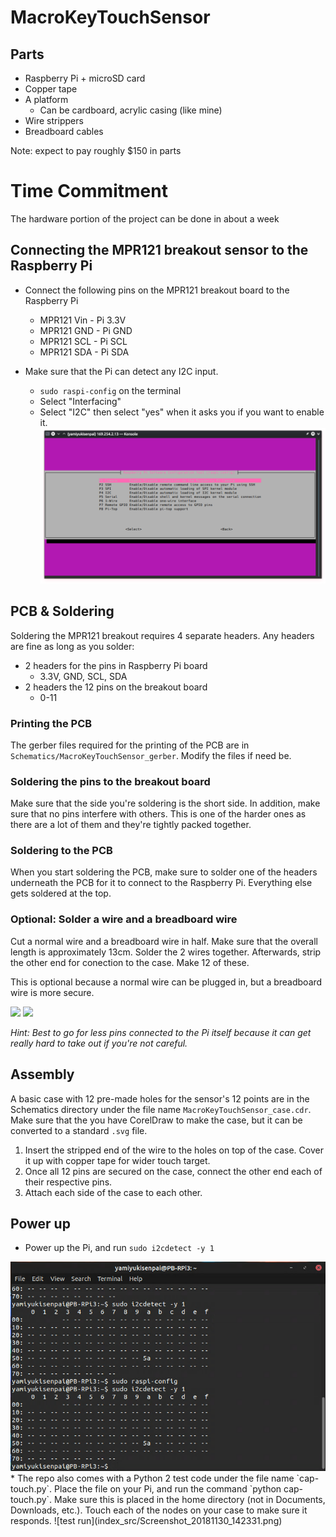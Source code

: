 # MacroKeyTouchSensor

## Parts
* Raspberry Pi + microSD card
* Copper tape
* A platform
    *  Can be cardboard, acrylic casing (like mine)
*  Wire strippers
*  Breadboard cables

Note: expect to pay roughly $150 in parts

# Time Commitment
The hardware portion of the project can be done in about a week

## Connecting the MPR121 breakout sensor to the Raspberry Pi
* Connect the following pins on the MPR121 breakout board to the Raspberry Pi
    *  MPR121 Vin - Pi 3.3V
    *  MPR121 GND - Pi GND
    *  MPR121 SCL - Pi SCL
    *  MPR121 SDA - Pi SDA

* Make sure that the Pi can detect any I2C input.
    * `sudo raspi-config` on the terminal
    * Select "Interfacing"
    * Select "I2C" then select "yes" when it asks you if you want to enable it.
    ![enable I2C](index_src/enable_i2c.png)

## PCB & Soldering

Soldering the MPR121 breakout requires 4 separate headers.  Any headers are fine as long as you solder:

* 2 headers for the pins in Raspberry Pi board
    * 3.3V, GND, SCL, SDA
* 2 headers the 12 pins on the breakout board
    * 0-11

### Printing the PCB
The gerber files required for the printing of the PCB are in `Schematics/MacroKeyTouchSensor_gerber`.  Modify the files if need be.

### Soldering the pins to the breakout board
Make sure that the side you're soldering is the short side.  In addition, make sure that no pins interfere with others.  This is one of the harder ones as there are a lot of them and they're tightly packed together.

### Soldering to the PCB
When you start soldering the PCB, make sure to solder one of the headers underneath the PCB for it to connect to the Raspberry Pi.  Everything else gets soldered at the top.

### Optional: Solder a wire and a breadboard wire
Cut a normal wire and a breadboard wire in half.  Make sure that the overall length is approximately 13cm.  Solder the 2 wires together. Afterwards, strip the other end for conection to the case.  Make 12 of these.

This is optional because a normal wire can be plugged in, but a breadboard wire is more secure.  

<img src="index_src/IMG_20181209_031411.jpg" width="600"> <img src="index_src/IMG_20181209_031419.jpg" width="600">

*Hint: Best to go for less pins connected to the Pi itself because it can get really hard to take out if you're not careful.*

## Assembly
A basic case with 12 pre-made holes for the sensor's 12 points are in the Schematics directory under the file name `MacroKeyTouchSensor_case.cdr`.  Make sure that the you have CorelDraw to make the case, but it can be converted to a standard `.svg` file.

1. Insert the stripped end of the wire to the holes on top of the case.  Cover it up with copper tape for wider touch target.
2. Once all 12 pins are secured on the case, connect the other end each of their respective pins.
3. Attach each side of the case to each other.

## Power up
* Power up the Pi, and run `sudo i2cdetect -y 1`
<img src="index_src/Screenshot_20181023_123447.png" width="600">
* The repo also comes with a Python 2 test code under the file name `cap-touch.py`.  Place the file on your Pi, and run the command `python cap-touch.py`.  Make sure this is placed in the home directory (not in Documents, Downloads, etc.).  Touch each of the nodes on your case to make sure it responds.
    ![test run](index_src/Screenshot_20181130_142331.png)

